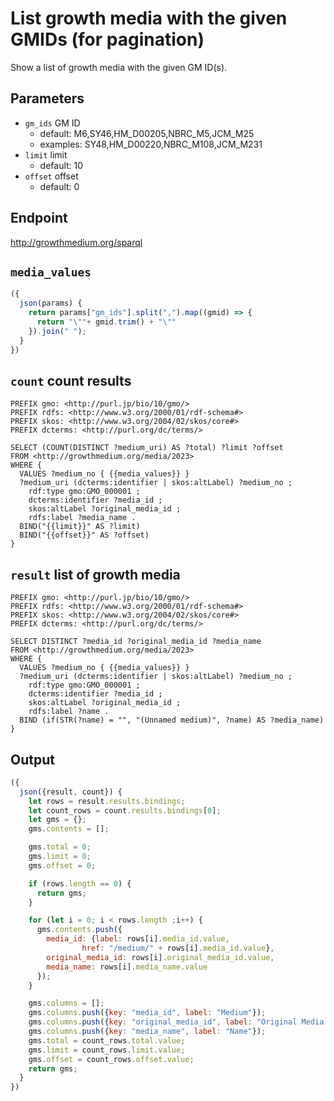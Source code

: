 # List growth media with the given GMIDs (for pagination)

Show a list of growth media with the given GM ID(s).

## Parameters

* `gm_ids` GM ID
  * default: M6,SY46,HM_D00205,NBRC_M5,JCM_M25
  * examples: SY48,HM_D00220,NBRC_M108,JCM_M231
* `limit` limit
  * default: 10
* `offset` offset
  * default: 0


## Endpoint

http://growthmedium.org/sparql

## `media_values`
```javascript
({
  json(params) {
    return params["gm_ids"].split(",").map((gmid) => {
      return "\""+ gmid.trim() + "\""
    }).join(" ");
  }
})
```

## `count` count results

```sparql
PREFIX gmo: <http://purl.jp/bio/10/gmo/>
PREFIX rdfs: <http://www.w3.org/2000/01/rdf-schema#>
PREFIX skos: <http://www.w3.org/2004/02/skos/core#>
PREFIX dcterms: <http://purl.org/dc/terms/>

SELECT (COUNT(DISTINCT ?medium_uri) AS ?total) ?limit ?offset
FROM <http://growthmedium.org/media/2023>
WHERE {
  VALUES ?medium_no { {{media_values}} }
  ?medium_uri (dcterms:identifier | skos:altLabel) ?medium_no ;
    rdf:type gmo:GMO_000001 ;
    dcterms:identifier ?media_id ;
    skos:altLabel ?original_media_id ;
    rdfs:label ?media_name .
  BIND("{{limit}}" AS ?limit)
  BIND("{{offset}}" AS ?offset)
}
```

## `result` list of growth media

```sparql
PREFIX gmo: <http://purl.jp/bio/10/gmo/>
PREFIX rdfs: <http://www.w3.org/2000/01/rdf-schema#>
PREFIX skos: <http://www.w3.org/2004/02/skos/core#>
PREFIX dcterms: <http://purl.org/dc/terms/>

SELECT DISTINCT ?media_id ?original_media_id ?media_name
FROM <http://growthmedium.org/media/2023>
WHERE {
  VALUES ?medium_no { {{media_values}} }
  ?medium_uri (dcterms:identifier | skos:altLabel) ?medium_no ;
    rdf:type gmo:GMO_000001 ;
    dcterms:identifier ?media_id ;
    skos:altLabel ?original_media_id ;
    rdfs:label ?name .
  BIND (if(STR(?name) = "", "(Unnamed medium)", ?name) AS ?media_name)
}
```

## Output

```javascript
({
  json({result, count}) {
    let rows = result.results.bindings;
    let count_rows = count.results.bindings[0];
    let gms = {};
    gms.contents = [];

    gms.total = 0;
    gms.limit = 0;
    gms.offset = 0;

    if (rows.length == 0) {
      return gms;
    }

    for (let i = 0; i < rows.length ;i++) {
      gms.contents.push({
        media_id: {label: rows[i].media_id.value,
                href: "/medium/" + rows[i].media_id.value},
        original_media_id: rows[i].original_media_id.value,
        media_name: rows[i].media_name.value
      });
    }

    gms.columns = [];
    gms.columns.push({key: "media_id", label: "Medium"});
    gms.columns.push({key: "original_media_id", label: "Original Media ID"});
    gms.columns.push({key: "media_name", label: "Name"});
    gms.total = count_rows.total.value;
    gms.limit = count_rows.limit.value;
    gms.offset = count_rows.offset.value;
    return gms;
  }
})
```
